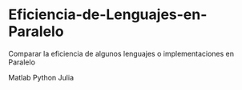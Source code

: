 # Eficiencia-de-Lenguajes-en-Paralelo

Comparar la eficiencia de algunos lenguajes o implementaciones en Paralelo

Matlab
Python
Julia
